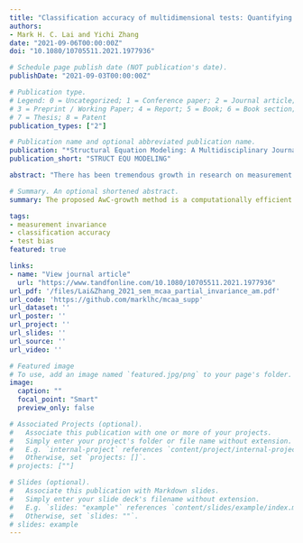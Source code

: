```yaml
---
title: "Classification accuracy of multidimensional tests: Quantifying the impact of noninvariance"
authors:
- Mark H. C. Lai and Yichi Zhang
date: "2021-09-06T00:00:00Z"
doi: "10.1080/10705511.2021.1977936"

# Schedule page publish date (NOT publication's date).
publishDate: "2021-09-03T00:00:00Z"

# Publication type.
# Legend: 0 = Uncategorized; 1 = Conference paper; 2 = Journal article;
# 3 = Preprint / Working Paper; 4 = Report; 5 = Book; 6 = Book section;
# 7 = Thesis; 8 = Patent
publication_types: ["2"]

# Publication name and optional abbreviated publication name.
publication: "*Structural Equation Modeling: A Multidisciplinary Journal*. Manuscript accepted for publication"
publication_short: "STRUCT EQU MODELING"

abstract: "There has been tremendous growth in research on measurement invariance over the past two decades. However, given that psychological tests are commonly used for making classification decisions such as personnel selections or diagnoses, surprisingly, there has been little research on how noninvariance impacts classification accuracy. Millsap & Kwok (2004) proposed a selection accuracy framework for that purpose, which has been recently extended to categorical data. Their framework, however, only deals with classification using a unidimensional test. In contrast, classification in practice usually involves multidimensional tests (e.g., personality) or multiple tests, with different weights assigned to each dimension. In the current paper, we extend Millsap & Kwok's framework for examining the impact of noninvariance to a multidimensional test on classification. We also provide an R script for the proposed method and illustrate it with a personnel selection example using data from a published report featuring a five-factor personality inventory."

# Summary. An optional shortened abstract.
summary: The proposed AwC-growth method is a computationally efficient method to adjust for measurement noninvariance to obtain valid growth parameter estimates. 

tags:
- measurement invariance
- classification accuracy
- test bias
featured: true

links:
- name: "View journal article"
  url: "https://www.tandfonline.com/10.1080/10705511.2021.1977936"
url_pdf: '/files/Lai&Zhang_2021_sem_mcaa_partial_invariance_am.pdf'
url_code: 'https://github.com/marklhc/mcaa_supp'
url_dataset: ''
url_poster: ''
url_project: ''
url_slides: ''
url_source: ''
url_video: ''

# Featured image
# To use, add an image named `featured.jpg/png` to your page's folder. 
image:
  caption: ""
  focal_point: "Smart"
  preview_only: false

# Associated Projects (optional).
#   Associate this publication with one or more of your projects.
#   Simply enter your project's folder or file name without extension.
#   E.g. `internal-project` references `content/project/internal-project/index.md`.
#   Otherwise, set `projects: []`.
# projects: [""]

# Slides (optional).
#   Associate this publication with Markdown slides.
#   Simply enter your slide deck's filename without extension.
#   E.g. `slides: "example"` references `content/slides/example/index.md`.
#   Otherwise, set `slides: ""`.
# slides: example
---
```


<!--

Supplementary notes can be added here, including [code and math](https://sourcethemes.com/academic/docs/writing-markdown-latex/).

-->
